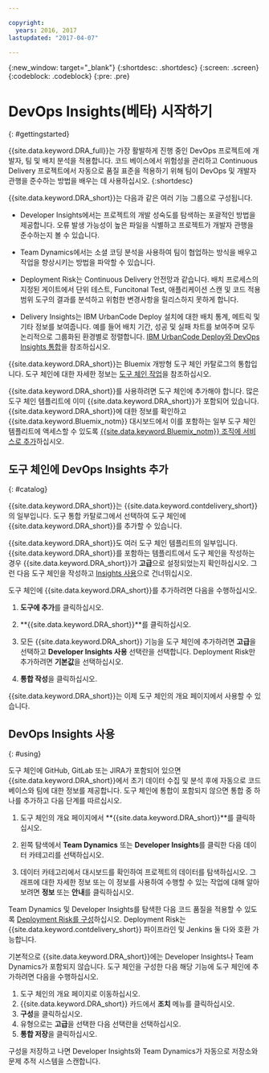 ```yaml
---

copyright:
  years: 2016, 2017
lastupdated: "2017-04-07"

---
```


{:new_window: target="_blank"}
{:shortdesc: .shortdesc}
{:screen: .screen}
{:codeblock: .codeblock}
{:pre: .pre}

# DevOps Insights(베타) 시작하기
{: #gettingstarted}

{{site.data.keyword.DRA_full}}는 가장 활발하게 진행 중인 DevOps 프로젝트에 개발자, 팀 및 배치 분석을 적용합니다. 코드 베이스에서 위험성을 관리하고 Continuous Delivery 프로젝트에서 자동으로 품질 표준을 적용하기 위해 팀이 DevOps 및 개발자 관행을 준수하는 방법을 배우는 데 사용하십시오.
{:shortdesc}

{{site.data.keyword.DRA_short}}는 다음과 같은 여러 기능 그룹으로 구성됩니다.

   * Developer Insights에서는 프로젝트의 개발 성숙도를 탐색하는 포괄적인 방법을 제공합니다. 오류 발생 가능성이 높은 파일을 식별하고 프로젝트가 개발자 관행을 준수하는지 볼 수 있습니다. 

   * Team Dynamics에서는 소셜 코딩 분석을 사용하여 팀이 협업하는 방식을 배우고 작업을 향상시키는 방법을 파악할 수 있습니다.

   * Deployment Risk는 Continuous Delivery 안전망과 같습니다. 배치 프로세스의 지정된 게이트에서 단위 테스트, Funcitonal Test, 애플리케이션 스캔 및 코드 적용 범위 도구의 결과를 분석하고 위험한 변경사항을 릴리스하지 못하게 합니다.

   * Delivery Insights는 IBM UrbanCode Deploy 설치에 대한 배치 통계, 메트릭 및 기타 정보를 보여줍니다. 예를 들어 배치 기간, 성공 및 실패 차트를 보여주며 모두 논리적으로 그룹화된 환경별로 정렬합니다. [IBM UrbanCode Deploy와 DevOps Insights 통합](/docs/services/DevOpsInsights/uc_insights_overview.html)을 참조하십시오.

{{site.data.keyword.DRA_short}}는 Bluemix 개방형 도구 체인 카탈로그의 통합입니다. 도구 체인에 대한 자세한 정보는 [도구 체인 작업](/docs/services/ContinuousDelivery/toolchains_working.html)을 참조하십시오.

{{site.data.keyword.DRA_short}}를 사용하려면 도구 체인에 추가해야 합니다. 많은 도구 체인 템플리트에 이미 {{site.data.keyword.DRA_short}}가 포함되어 있습니다. {{site.data.keyword.DRA_short}}에 대한 정보를 확인하고 {{site.data.keyword.Bluemix_notm}} 대시보드에서 이를 포함하는 일부 도구 체인 템플리트에 액세스할 수 있도록 [{{site.data.keyword.Bluemix_notm}} 조직에 서비스로 추가](/docs/services/reqnsi.html)하십시오.  

## 도구 체인에 DevOps Insights 추가
{: #catalog}

{{site.data.keyword.DRA_short}}는 {{site.data.keyword.contdelivery_short}}의 일부입니다. 도구 통합 카탈로그에서 선택하여 도구 체인에 {{site.data.keyword.DRA_short}}를 추가할 수 있습니다.

{{site.data.keyword.DRA_short}}도 여러 도구 체인 템플리트의 일부입니다. {{site.data.keyword.DRA_short}}를 포함하는 템플리트에서 도구 체인을 작성하는 경우 {{site.data.keyword.DRA_short}}가 **고급**으로 설정되었는지 확인하십시오. 그런 다음 도구 체인을 작성하고 [Insights 사용](/docs/services/DevOpsInsights/index.html#using)으로 건너뛰십시오.

도구 체인에 {{site.data.keyword.DRA_short}}를 추가하려면 다음을 수행하십시오.

1. **도구에 추가**를 클릭하십시오.

2. **{{site.data.keyword.DRA_short}}**를 클릭하십시오. 

3. 모든 {{site.data.keyword.DRA_short}} 기능을 도구 체인에 추가하려면 **고급**을 선택하고 **Developer Insights 사용** 선택란을 선택합니다. Deployment Risk만 추가하려면 **기본값**을 선택하십시오. 

4. **통합 작성**을 클릭하십시오. 

{{site.data.keyword.DRA_short}}는 이제 도구 체인의 개요 페이지에서 사용할 수 있습니다.

## DevOps Insights 사용
{: #using}

도구 체인에 GitHub, GitLab 또는 JIRA가 포함되어 있으면 {{site.data.keyword.DRA_short}}에서 초기 데이터 수집 및 분석 후에 자동으로 코드 베이스와 팀에 대한 정보를 제공합니다. 도구 체인에 통합이 포함되지 않으면 통합 중 하나를 추가하고 다음 단계를 따르십시오.

1. 도구 체인의 개요 페이지에서 **{{site.data.keyword.DRA_short}}**를 클릭하십시오.

2. 왼쪽 탐색에서 **Team Dynamics** 또는 **Developer Insights**를 클릭한 다음 데이터 카테고리를 선택하십시오.

3. 데이터 카테고리에서 대시보드를 확인하여 프로젝트의 데이터를 탐색하십시오. 그래프에 대한 자세한 정보 또는 이 정보를 사용하여 수행할 수 있는 작업에 대해 알아보려면 **정보** 또는 **안내**를 클릭하십시오.

Team Dynamics 및 Developer Insights를 탐색한 다음 코드 품질을 적용할 수 있도록 [Deployment Risk를 구성](/docs/services/DevOpsInsights/insights_risk.html)하십시오. Deployment Risk는 {{site.data.keyword.contdelivery_short}} 파이프라인 및 Jenkins 둘 다와 호환 가능합니다.   

기본적으로 {{site.data.keyword.DRA_short}}에는 Developer Insights나 Team Dynamics가 포함되지 않습니다. 도구 체인을 구성한 다음 해당 기능에 도구 체인에 추가하려면 다음을 수행하십시오.

1. 도구 체인의 개요 페이지로 이동하십시오.
2. {{site.data.keyword.DRA_short}} 카드에서 **조치** 메뉴를 클릭하십시오.
3. **구성**을 클릭하십시오.
4. 유형으로는 **고급**을 선택한 다음 선택란을 선택하십시오.
5. **통합 저장**을 클릭하십시오.

구성을 저장하고 나면 Developer Insights와 Team Dynamics가 자동으로 저장소와 문제 추적 시스템을 스캔합니다.
